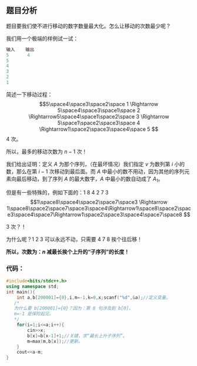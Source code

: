 ## 题目分析
题目要我们使不进行移动的数字数量最大化。怎么让移动的次数最少呢？

我们用一个极端的样例试一试：

```cpp
输入    输出
5		4
5
4
3
2
1
```

简述一下移动过程：
$$5\space4\space3\space2\space 1 \Rightarrow 5\space4\space3\space1\space 2 \Rightarrow5\space4\space1\space2\space 3 \Rightarrow 5\space1\space2\space3\space 4 \Rightarrow1\space2\space3\space4\space 5 $$
$4$ 次。

所以，最多的移动次数为 $n-1$ 次！

我们给出证明：定义 $A$ 为那个序列，（在最坏情况）我们指定 $v$ 为数列第 $i$ 小的数，那么在第 $i-1$ 次移动到最后面。而 $A$ 中最小的数不用动，因为其他的序列元素向最后移动，到了序列 $A$ 的最大数字，$A$ 中最小的数自动成了 $A_1$。

但是有一些特殊的，例如下面的：1 8 4 2 7 3
$$1\space8\space4\space2\space7\space3 \Rightarrow 1\space8\space2\space7\space3\space4\Rightarrow1\space8\space2\space3\space4\space7\Rightarrow1\space2\space3\space4\space7\space8 $$

$3$ 次？！

为什么呢？1 2 3 可以永远不动，只需要 4 7 8 挨个往后移！ 

**所以，次数为：$n$ 减最长挨个上升的“子序列”的长度！**

### 代码：

```cpp
#include<bits/stdc++.h>
using namespace std;
int main(){
	int a,b[200001]={0},i,m=-1,k=0,x;scanf("%d",&a);//定义变量。
   /*
   为什么要 b[200001]={0}？因为：第 8 句涉及到 b[0]。
   m=-1 是保险起见。
   */
	for(i=1;i<=a;i++){
		cin>>x;
		b[x]=b[x-1]+1;//关键，求“最长上升子序列”。
		m=max(m,b[x]);//更新。
	}
	cout<<a-m;
}
```